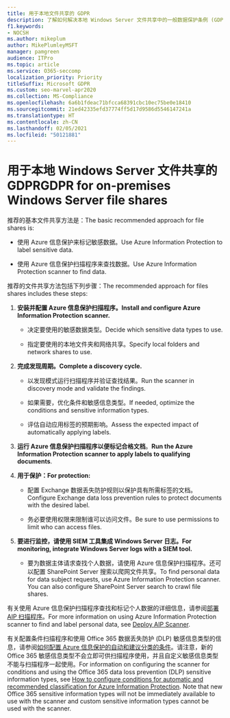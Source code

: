 ```yaml
---
title: 用于本地文件共享的 GDPR
description: 了解如何解决本地 Windows Server 文件共享中的一般数据保护条例 (GDPR) 要求。
f1.keywords:
- NOCSH
ms.author: mikeplum
author: MikePlumleyMSFT
manager: pamgreen
audience: ITPro
ms.topic: article
ms.service: O365-seccomp
localization_priority: Priority
titleSuffix: Microsoft GDPR
ms.custom: seo-marvel-apr2020
ms.collection: MS-Compliance
ms.openlocfilehash: 6a6b1fdeac71bfcca68391cbc10ec75be0e18410
ms.sourcegitcommit: 21ed42335efd37774ff5d17d9586d5546147241a
ms.translationtype: HT
ms.contentlocale: zh-CN
ms.lasthandoff: 02/05/2021
ms.locfileid: "50121881"
---
```

# <a name="gdpr-for-on-premises-windows-server-file-shares"></a><span data-ttu-id="875e1-103">用于本地 Windows Server 文件共享的 GDPR</span><span class="sxs-lookup"><span data-stu-id="875e1-103">GDPR for on-premises Windows Server file shares</span></span>

<span data-ttu-id="875e1-104">推荐的基本文件共享方法是：</span><span class="sxs-lookup"><span data-stu-id="875e1-104">The basic recommended approach for file shares is:</span></span>

-   <span data-ttu-id="875e1-105">使用 Azure 信息保护来标记敏感数据。</span><span class="sxs-lookup"><span data-stu-id="875e1-105">Use Azure Information Protection to label sensitive data.</span></span>

-   <span data-ttu-id="875e1-106">使用 Azure 信息保护扫描程序来查找数据。</span><span class="sxs-lookup"><span data-stu-id="875e1-106">Use Azure Information Protection scanner to find data.</span></span>

<span data-ttu-id="875e1-107">推荐的文件共享方法包括下列步骤：</span><span class="sxs-lookup"><span data-stu-id="875e1-107">The recommended approach for files shares includes these steps:</span></span>

1.  <span data-ttu-id="875e1-108">**安装并配置 Azure 信息保护扫描程序。**</span><span class="sxs-lookup"><span data-stu-id="875e1-108">**Install and configure Azure Information Protection scanner.**</span></span>

    -   <span data-ttu-id="875e1-109">决定要使用的敏感数据类型。</span><span class="sxs-lookup"><span data-stu-id="875e1-109">Decide which sensitive data types to use.</span></span>

    -   <span data-ttu-id="875e1-110">指定要使用的本地文件夹和网络共享。</span><span class="sxs-lookup"><span data-stu-id="875e1-110">Specify local folders and network shares to use.</span></span>

2.  <span data-ttu-id="875e1-111">**完成发现周期。**</span><span class="sxs-lookup"><span data-stu-id="875e1-111">**Complete a discovery cycle.**</span></span>

    -   <span data-ttu-id="875e1-112">以发现模式运行扫描程序并验证查找结果。</span><span class="sxs-lookup"><span data-stu-id="875e1-112">Run the scanner in discovery mode and validate the findings.</span></span>

    -   <span data-ttu-id="875e1-113">如果需要，优化条件和敏感信息类型。</span><span class="sxs-lookup"><span data-stu-id="875e1-113">If needed, optimize the conditions and sensitive information types.</span></span>

    -   <span data-ttu-id="875e1-114">评估自动应用标签的预期影响。</span><span class="sxs-lookup"><span data-stu-id="875e1-114">Assess the expected impact of automatically applying labels.</span></span>

3.  <span data-ttu-id="875e1-115">**运行 Azure 信息保护扫描程序以便标记合格文档**。</span><span class="sxs-lookup"><span data-stu-id="875e1-115">**Run the Azure Information Protection scanner to apply labels to qualifying documents**.</span></span>

4.  <span data-ttu-id="875e1-116">**用于保护：**</span><span class="sxs-lookup"><span data-stu-id="875e1-116">**For protection:**</span></span>

    -   <span data-ttu-id="875e1-117">配置 Exchange 数据丢失防护规则以保护具有所需标签的文档。</span><span class="sxs-lookup"><span data-stu-id="875e1-117">Configure Exchange data loss prevention rules to protect documents with the desired label.</span></span>

    -   <span data-ttu-id="875e1-118">务必要使用权限来限制谁可以访问文件。</span><span class="sxs-lookup"><span data-stu-id="875e1-118">Be sure to use permissions to limit who can access files.</span></span>

5.  <span data-ttu-id="875e1-119">**要进行监控，请使用 SIEM 工具集成 Windows Server 日志。**</span><span class="sxs-lookup"><span data-stu-id="875e1-119">**For monitoring, integrate Windows Server logs with a SIEM tool.**</span></span>

    -   <span data-ttu-id="875e1-p101">要为数据主体请求查找个人数据，请使用 Azure 信息保护扫描程序。还可以配置 SharePoint Server 搜索以爬网文件共享。</span><span class="sxs-lookup"><span data-stu-id="875e1-p101">To find personal data for data subject requests, use Azure Information Protection scanner. You can also configure SharePoint Server search to crawl file shares.</span></span>

<span data-ttu-id="875e1-122">有关使用 Azure 信息保护扫描程序查找和标记个人数据的详细信息，请参阅[部署 AIP 扫描程序](/azure/information-protection/deploy-aip-scanner)。</span><span class="sxs-lookup"><span data-stu-id="875e1-122">For more information on using Azure Information Protection scanner to find and label personal data, see [Deploy AIP Scanner](/azure/information-protection/deploy-aip-scanner).</span></span>

<span data-ttu-id="875e1-p102">有关配置条件扫描程序和使用 Office 365 数据丢失防护 (DLP) 敏感信息类型的信息，请参阅[如何配置 Azure 信息保护的自动和建议分类的条件](/information-protection/deploy-use/configure-policy-classification)。请注意，新的 Office 365 敏感信息类型不会立即可供扫描程序使用，并且自定义敏感信息类型不能与扫描程序一起使用。</span><span class="sxs-lookup"><span data-stu-id="875e1-p102">For information on configuring the scanner for conditions and using the Office 365 data loss prevention (DLP) sensitive information types, see [How to configure conditions for automatic and recommended classification for Azure Information Protection](/information-protection/deploy-use/configure-policy-classification). Note that new Office 365 sensitive information types will not be immediately available to use with the scanner and custom sensitive information types cannot be used with the scanner.</span></span>
